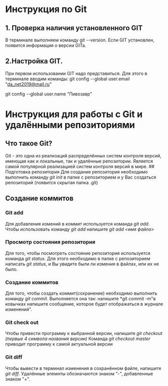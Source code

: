 # Инструкция по Git
## 1. Проверка наличия установленного GIT
В терминале выполняем команду git --version. Если GIT установлен, появится информация о версии GITa.
## 2.Настройка GIT.

При первом использовании GIT надо представиться. Для этого в терминале вводим команды:
git config --global user.email "da_net2019@mail.ru"

git config --global user.name "Пивозавр"
# Инструкция для работы с Git и удалёнными репозиториями

## Что такое Git?
Git - это одна из реализаций распределённых систем контроля версий, имеющая как и локальные, так и удалённые репозитории. Является самой популярной реализацией систем контроля версий в мире. ## Подготовка репозитория
Для создание репозитория необходимо выполнить команду *git init* в папке с репозиторием и у Вас создаться репозиторий (появится скрытая папка .git)

## Создание коммитов

### Git add
Для добавления измений в коммит используется команда *git add*. Чтобы использовать команду *git add* напишите *git add <имя файла>*

### Просмотр состояния репозитория
 Для того, чтобы посмотреть состояние репозитория используется команда *git status*. Для этого необходимо в папке с репозиторием написать *git status*, и Вы увидите были ли измения в файлах, или их не было.
### Создание коммитов
 Для того, чтобы создать коммит(сохранение) необходимо выполнить команду *git commit*. Выполняется она так: напишите *git commit -m"в ковычках напишите сообщение, которое будет отображаться в журнале изменений".
### Git check out
Чтобы привести программу к выбранной версии, напишите *git checkout (первые 4 символа названия версии)*
Команда *git checkout master* приводит программу к самой актуальной версии
### Git diff
Чтобы вывести в терминал изменения в сохранённом файле, напишите *git diff*. Удалённые элемнты обозначаются знаком "-", добавленные знаком "+".
